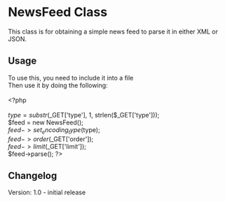 NewsFeed Class
==============

This class is for obtaining a simple news feed to parse it in either XML or JSON.

Usage
-----
To use this, you need to include it into a file<br>
Then use it by doing the following:<br><br>
&lt;?php<br>
<br>
$type = substr($_GET['type'], 1, strlen($_GET['type']));<br>
$feed = new NewsFeed();<br>
$feed->set_encoding_type($type);<br>
$feed->order($_GET['order']);<br>
$feed->limit($_GET['limit']);<br>
$feed->parse();
?&gt;

Changelog
---------
Version: 1.0 - initial release